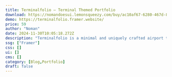 ```yaml
---
title: Terminalfolio — Terminal Themed Portfolio
download: https://nomandoesui.lemonsqueezy.com/buy/ac10af67-6280-467d-804d-5c1610e57f0c?aff=YGGpO5
demo: https://terminalfolio.framer.website/
price: 59
author: "Noman"
date: 2024-11-30T10:05:18.272Z
description: "Terminalfolio is a minimal and uniquely crafted airport terminal-themed portfolio template, perfect for creatives with a passion for aviation."
ssg: ["Framer"]
css: []
ui: []
cms: []
category: [Blog,Portfolio]
draft: false
---
```

